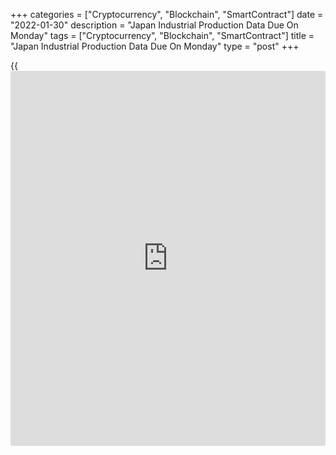 +++
categories = ["Cryptocurrency", "Blockchain", "SmartContract"]
date = "2022-01-30"
description = "Japan Industrial Production Data Due On Monday"
tags = ["Cryptocurrency", "Blockchain", "SmartContract"]
title = "Japan Industrial Production Data Due On Monday"
type = "post"
+++

{{<iframe id="large-banner" src="https://www.bounty.group/#slide=1.0" width="100%" height="600" scrolling="no" style="border: 0px solid rgb(216, 221, 230); border-radius: 3px;">}}

Japan will on Monday release December figures for industrial production,
retail sales and housing starts, setting the pace for a modest day in
Asia-Pacific economic activity.

In November, industrial production was up 7.0 percent on month and 5.1
percent on year, while retail sales rose 1.2 percent on month and 1.9
percent on year and housing starts were up 3.7 percent on year.

Australia will provide December figures for private sector credit; in
November, credit was up 0.9 percent on month and 6.6 percent on year.

Thailand will release December results for its industrial production,
current account and coincident index. In November, industrial production
was up an annual 4.84 percent, while the current account surplus was
$0.3 billion, while the coincident score was 127.5.

Hong Kong will see December data for retail sales; in November, sales
were up 4.2 percent on year.

Finally, most of the regional bourses are closed on Monday for the Lunar
New Year, including South Korea, Malaysia, Singapore, Taiwan, China and
Hong Kong.

For comments and feedback [contact](https://www.playgroundfx.com/contact/): editorial@rtt[news](https://www.letsplayfx.com/blog/forex-news-website/).com

[Economic News][1]

 **What parts of the world are seeing the best (and worst) economic
performances lately? Click[here][2] to check out our [Econ Scorecard][2]
and find out! See up-to-the-moment [ranking](https://www.playgroundfx.com/blog/crypto-exchange-ranking/)s for the best and worst
performers in [GDP][3], [unemployment rate][4], [inflation][5] and much
more.**

   1. www.rtt[news](https://www.letsplayfx.com/blog/forex-news-website/).com/Content/EconomicNews.aspx
   2. www.rtt[news](https://www.letsplayfx.com/blog/forex-news-website/).com/economic-scorecard/world-rank/retail-sales/highest-performance.aspx
   3. www.rtt[news](https://www.letsplayfx.com/blog/forex-news-website/).com/economic-scorecard/world-rank/GDP/highest-performance.aspx
   4. www.rtt[news](https://www.letsplayfx.com/blog/forex-news-website/).com/economic-scorecard/world-rank/unemployment-rate/lowest-performance.aspx
   5. www.rtt[news](https://www.letsplayfx.com/blog/forex-news-website/).com/economic-scorecard/world-rank/CPI/highest-performance.aspx